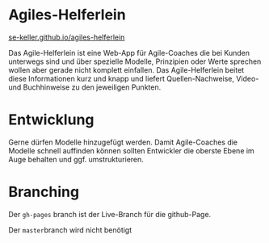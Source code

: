 Agiles-Helferlein
=================

[se-keller.github.io/agiles-helferlein](http://se-keller.github.io/agiles-helferlein)

Das Agile-Helferlein ist eine Web-App für Agile-Coaches die bei Kunden unterwegs sind und über spezielle Modelle, Prinzipien oder Werte sprechen wollen aber gerade nicht komplett einfallen.
Das Agile-Helferlein beitet diese Informationen kurz und knapp und liefert Quellen-Nachweise, Video- und Buchhinweise zu den jeweiligen Punkten.

Entwicklung
===========

Gerne dürfen Modelle hinzugefügt werden. Damit Agile-Coaches die Modelle schnell auffinden können sollten Entwickler die oberste Ebene im Auge behalten und ggf. umstrukturieren.

Branching
=========

Der `gh-pages` branch ist der Live-Branch für die github-Page.

Der `master`branch wird nicht benötigt

